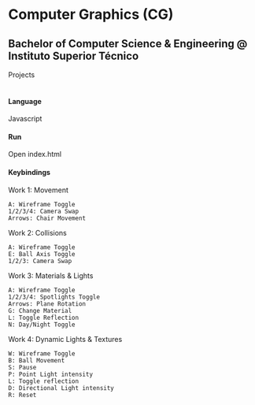 # Computer Graphics (CG)
## Bachelor of Computer Science & Engineering @ Instituto Superior Técnico
Projects
<br><br>

#### Language
Javascript

#### Run
Open index.html

#### Keybindings
Work 1: Movement
```
A: Wireframe Toggle
1/2/3/4: Camera Swap
Arrows: Chair Movement
```

Work 2: Collisions
```
A: Wireframe Toggle
E: Ball Axis Toggle
1/2/3: Camera Swap
```

Work 3: Materials & Lights
```
A: Wireframe Toggle
1/2/3/4: Spotlights Toggle
Arrows: Plane Rotation
G: Change Material
L: Toggle Reflection
N: Day/Night Toggle
```

Work 4: Dynamic Lights & Textures
```
W: Wireframe Toggle
B: Ball Movement
S: Pause
P: Point Light intensity
L: Toggle reflection
D: Directional Light intensity
R: Reset
```
